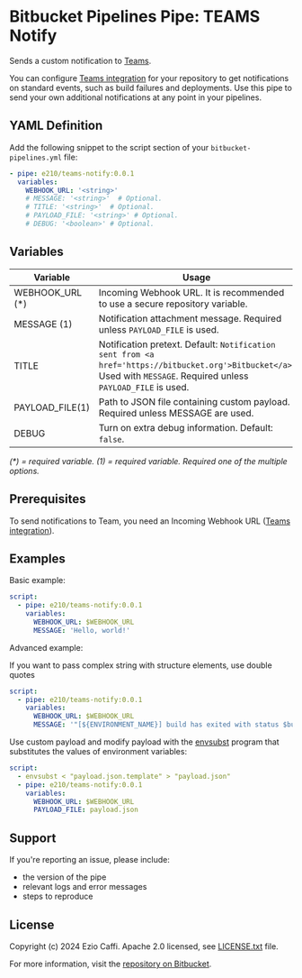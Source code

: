 # Bitbucket Pipelines Pipe: TEAMS Notify

Sends a custom notification to [Teams].

You can configure [Teams integration] for your repository to get notifications on standard events, such as build failures and deployments. Use this pipe to send your own additional notifications at any point in your pipelines.

## YAML Definition

Add the following snippet to the script section of your `bitbucket-pipelines.yml` file:

```yaml
- pipe: e210/teams-notify:0.0.1
  variables:
    WEBHOOK_URL: '<string>'
    # MESSAGE: '<string>'  # Optional.
    # TITLE: '<string>'  # Optional.
    # PAYLOAD_FILE: '<string>' # Optional.
    # DEBUG: '<boolean>' # Optional.
```

## Variables

| Variable        | Usage                                                                                                                                                               |
|-----------------|---------------------------------------------------------------------------------------------------------------------------------------------------------------------|
| WEBHOOK_URL (*) | Incoming Webhook URL. It is recommended to use a secure repository variable.                                                                                        |
| MESSAGE (1)     | Notification attachment message. Required unless `PAYLOAD_FILE` is used.                                                                                            |
| TITLE           | Notification pretext. Default: `Notification sent from <a href='https://bitbucket.org'>Bitbucket</a>`. Used with `MESSAGE`. Required unless `PAYLOAD_FILE` is used. |
| PAYLOAD_FILE(1) | Path to JSON file containing custom payload. Required unless MESSAGE are used.                                                                                      |
| DEBUG           | Turn on extra debug information. Default: `false`.                                                                                                                  |

_(*) = required variable._
_(1) = required variable. Required one of the multiple options._


## Prerequisites

To send notifications to Team, you need an Incoming Webhook URL ([Teams integration]). 

## Examples

Basic example:
    
```yaml
script:
  - pipe: e210/teams-notify:0.0.1
    variables:
      WEBHOOK_URL: $WEBHOOK_URL
      MESSAGE: 'Hello, world!'
```

Advanced example:

If you want to pass complex string with structure elements, use double quotes

```yaml
script:
  - pipe: e210/teams-notify:0.0.1
    variables:
      WEBHOOK_URL: $WEBHOOK_URL
      MESSAGE: '"[${ENVIRONMENT_NAME}] build has exited with status $build_status"'
```

Use custom payload and modify payload with the [envsubst] program that substitutes the values of environment variables:

```yaml
script:
  - envsubst < "payload.json.template" > "payload.json"
  - pipe: e210/teams-notify:0.0.1
    variables:
      WEBHOOK_URL: $WEBHOOK_URL
      PAYLOAD_FILE: payload.json
```


## Support

If you're reporting an issue, please include:

* the version of the pipe
* relevant logs and error messages
* steps to reproduce

## License

Copyright (c) 2024 Ezio Caffi.
Apache 2.0 licensed, see [LICENSE.txt](LICENSE.txt) file.

For more information, visit the [repository on Bitbucket].

[Teams]: https://www.microsoft.com/en-us/microsoft-teams/group-chat-software/
[Teams integration]: https://learn.microsoft.com/en-us/microsoftteams/platform/webhooks-and-connectors/how-to/add-incoming-webhook
[envsubst]: https://www.gnu.org/software/gettext/manual/html_node/envsubst-Invocation.html
[repository on Bitbucket]: https://bitbucket.org/e210/teams-notify
